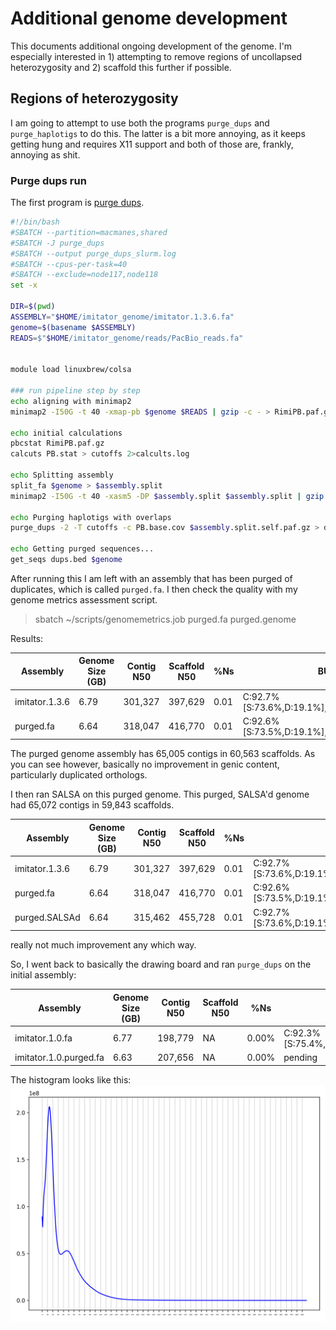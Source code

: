 # Additional genome development

This documents additional ongoing development of the genome. I'm especially interested in 1) attempting to remove regions of uncollapsed heterozygosity and 2) scaffold this further if possible.

## Regions of heterozygosity

I am going to attempt to use both the programs `purge_dups` and `purge_haplotigs` to do this. The latter is a bit more annoying, as it keeps getting hung and requires X11 support and both of those are, frankly, annoying as shit.

### Purge dups run

The first program is [purge dups](https://github.com/dfguan/purge_dups).

```bash
#!/bin/bash
#SBATCH --partition=macmanes,shared
#SBATCH -J purge_dups
#SBATCH --output purge_dups_slurm.log
#SBATCH --cpus-per-task=40
#SBATCH --exclude=node117,node118
set -x

DIR=$(pwd)
ASSEMBLY="$HOME/imitator_genome/imitator.1.3.6.fa"
genome=$(basename $ASSEMBLY)
READS=$"$HOME/imitator_genome/reads/PacBio_reads.fa"


module load linuxbrew/colsa

### run pipeline step by step
echo aligning with minimap2
minimap2 -I50G -t 40 -xmap-pb $genome $READS | gzip -c - > RimiPB.paf.gz

echo initial calculations
pbcstat RimiPB.paf.gz
calcuts PB.stat > cutoffs 2>calcults.log

echo Splitting assembly
split_fa $genome > $assembly.split
minimap2 -I50G -t 40 -xasm5 -DP $assembly.split $assembly.split | gzip -c - > $assembly.split.self.paf.gz

echo Purging haplotigs with overlaps
purge_dups -2 -T cutoffs -c PB.base.cov $assembly.split.self.paf.gz > dups.bed 2> purge_dups.log

echo Getting purged sequences...
get_seqs dups.bed $genome
```

After running this I am left with an assembly that has been purged of duplicates, which is called `purged.fa`. I then check the quality with my genome metrics assessment script.

> sbatch ~/scripts/genomemetrics.job purged.fa purged.genome

Results:

Assembly | Genome Size (GB) | Contig N50 | Scaffold N50 | %Ns | BUSCO 
--- | --- | --- | --- | --- | ---
imitator.1.3.6 | 6.79 | 301,327 | 397,629 | 0.01 | C:92.7%[S:73.6%,D:19.1%],F:4.3%,M:3.0%,n:3950
purged.fa | 6.64 | 318,047 | 416,770 | 0.01 | C:92.6%[S:73.5%,D:19.1%],F:4.3%,M:3.1%,n:3950

The purged genome assembly has 65,005 contigs in 60,563 scaffolds. As you can see however, basically no improvement in genic content, particularly duplicated orthologs.

I then ran SALSA on this purged genome. This purged, SALSA'd genome had 65,072 contigs in 59,843 scaffolds.

Assembly | Genome Size (GB) | Contig N50 | Scaffold N50 | %Ns | BUSCO 
--- | --- | --- | --- | --- | ---
imitator.1.3.6 | 6.79 | 301,327 | 397,629 | 0.01 | C:92.7%[S:73.6%,D:19.1%],F:4.3%,M:3.0%,n:3950
purged.fa | 6.64 | 318,047 | 416,770 | 0.01 | C:92.6%[S:73.5%,D:19.1%],F:4.3%,M:3.1%,n:3950
purged.SALSAd | 6.64 | 315,462 | 455,728 | 0.01 | C:92.7%[S:73.6%,D:19.1%],F:4.3%,M:3.0%,n:3950

really not much improvement any which way.

So, I went back to basically the drawing board and ran `purge_dups` on the initial assembly:


Assembly | Genome Size (GB) | Contig N50 | Scaffold N50 | %Ns | BUSCO 
--- | --- | --- | --- | --- | --- 
imitator.1.0.fa | 6.77 | 198,779 | NA | 0.00% | C:92.3%[S:75.4%,D:16.9%],F:4.6%,M:3.1%,n:3950
imitator.1.0.purged.fa | 6.63 | 207,656 | NA | 0.00% | pending

The histogram looks like this:
![alt text](SupplementalFiles/PB.stat.png?raw=true "Why are you hovering over a dang histogram?")
